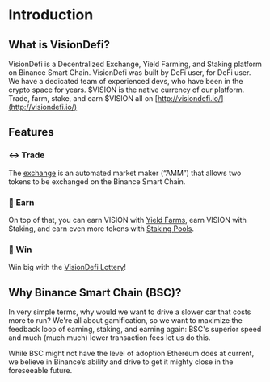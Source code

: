 # Introduction

## What is VisionDefi?

VisionDefi is a Decentralized Exchange, Yield Farming, and Staking platform on Binance Smart Chain. VisionDefi was built by DeFi user, for DeFi user. We have a dedicated team of experienced devs, who have been in the crypto space for years. $VISION is the native currency of our platform. Trade, farm, stake, and earn $VISION all on [http://visiondefi.io/](http://visiondefi.io/)

## Features

### ↔️ Trade

The [exchange](products/exchange/) is an automated market maker \(“AMM”\) that allows two tokens to be exchanged on the Binance Smart Chain.

### 💸 Earn

On top of that, you can earn VISION with [Yield Farms](products/yield-farming/), earn VISION with Staking, and earn even more tokens with [Staking Pools](products/yield-farming/).

### 🎲 Win

Win big with the [VisionDefi Lottery](products/lottery/)!

## **Why Binance Smart Chain \(BSC\)?**

In very simple terms, why would we want to drive a slower car that costs more to run? We're all about gamification, so we want to maximize the feedback loop of earning, staking, and earning again: BSC's superior speed and much \(much much\) lower transaction fees let us do this.

While BSC might not have the level of adoption Ethereum does at current, we believe in Binance’s ability and drive to get it mighty close in the foreseeable future.

